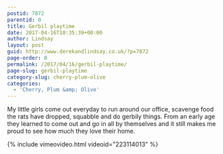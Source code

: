 ```yaml
---
postid: 7872
parentid: 0
title: Gerbil playtime
date: 2017-04-16T10:35:39+00:00
author: Lindsay
layout: post
guid: http://www.derekandlindsay.co.uk/?p=7872
page-order: 0
permalink: /2017/04/16/gerbil-playtime/
page-slug: gerbil-playtime
category-slug: cherry-plum-olive
categories:
  - 'Cherry, Plum &amp; Olive'
---
```

My little girls come out everyday to run around our office, scavenge food the rats have dropped, squabble and do gerbily things. From an early age they learned to come out and go in all by themselves and it still makes me proud to see how much they love their home.

{% include vimeovideo.html videoid="223114013" %}